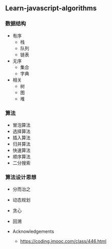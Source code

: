 ## Learn-javascript-algorithms

### 数据结构
- 有序
  - 栈
  - 队列
  - 链表
- 无序
  - 集合
  - 字典
- 相关
  - 树
  - 图
  - 堆

### 算法
- 冒泡算法
- 选择算法
- 插入算法
- 归并算法
- 快速算法
- 顺序算法
- 二分搜索

### 算法设计思想
- 分而治之
- 动态规划
- 贪心
- 回溯

- Acknowledgements
  - https://coding.imooc.com/class/446.html